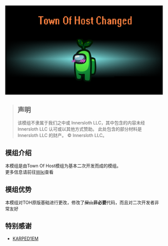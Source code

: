 ![Title](./Images/Title.png)




> ## 声明
>
> 该模组不隶属于我们之中或 Innersloth LLC，其中包含的内容未经 Innersloth LLC 认可或以其他方式赞助。 此处包含的部分材料是 Innersloth LLC 的财产。 © Innersloth LLC。

## 模组介绍
本模组是由Town Of Host模组为基本二次开发而成的模组。<br>
更多信息请前往[Wiki](https://github.com/PreferMC/TownOfHostChanged/wiki)查看<br>
## 模组优势
本模组对TOH原版基础进行更改，修改了~~屎山~~**非必要**代码，而且对二次开发者非常友好<br>
## 特别感谢
* [KARPED1EM](https://github.com/KARPED1EM)